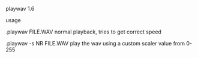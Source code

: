 playwav 1.6

usage

.playwav FILE.WAV 
 normal playback, tries to get correct speed

.playwav -s NR FILE.WAV
 play the wav using a custom scaler value from 0-255
 
